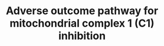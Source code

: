 ---
annotations:
- id: PW:0000023
  parent: regulatory pathway
  type: Pathway Ontology
  value: immune response pathway
- id: PW:0001118
  parent: classic metabolic pathway
  type: Pathway Ontology
  value: altered energy metabolic pathway
- id: DOID:0090066
  parent: null
  type: Disease Ontology
  value: Fanconi-like syndrome
- id: DOID:14330
  parent: null
  type: Disease Ontology
  value: Parkinson's disease
authors:
- Annabaya
- Egonw
- Marvin M2
- Evelo
- Eweitz
description: 'Adverse Outcome Pathway (AOP) network for mitochondrial Complex 1 (C1)
  inhibition leading to adverse outcomes in kidney, brain and liver. Adverse Outcome
  Pathways (AOPs), in general, are defined as a sequence of key events that begins
  with a molecular initiating event (MIE) and leads to an Adverse Outcome. At that
  level, AOPs are described in the [https://aopwiki.org/ AOPWiki]. This AOP network
  is based on 3 AOPs: [https://aopwiki.org/aops/3 AOPwiki:3], [https://aopwiki.org/aops/273
  AOPwiki:273] and [https://aopwiki.org/aops/276 AOPwiki:276].'
last-edited: 2021-05-07
organisms:
- Homo sapiens
redirect_from:
- /index.php/Pathway:WP4914
- /instance/WP4914
revision: null
schema-jsonld:
- '@context': https://schema.org/
  '@id': https://wikipathways.github.io/pathways/WP4914.html
  '@type': Dataset
  creator:
    '@type': Organization
    name: WikiPathways
  description: 'Adverse Outcome Pathway (AOP) network for mitochondrial Complex 1
    (C1) inhibition leading to adverse outcomes in kidney, brain and liver. Adverse
    Outcome Pathways (AOPs), in general, are defined as a sequence of key events that
    begins with a molecular initiating event (MIE) and leads to an Adverse Outcome.
    At that level, AOPs are described in the [https://aopwiki.org/ AOPWiki]. This
    AOP network is based on 3 AOPs: [https://aopwiki.org/aops/3 AOPwiki:3], [https://aopwiki.org/aops/273
    AOPwiki:273] and [https://aopwiki.org/aops/276 AOPwiki:276].'
  keywords:
  - Apoptosis
  - Autophagy
  - Decreased mitochondrial oxidative phosphorylation
  - Decreased proximal tubule vectorial transport
  - 'Degeneration of DA neurons '
  - Deguelin
  - Ferroptosis
  - Impaired proteostasis
  - Increased ROS
  - Inhibition of mitochondrial Complex I
  - Necrosis
  - Neuroinflammation
  - Parkinsonian motor deficits
  - Rotenone
  - UPR
  - of nigrostratial pathway
  license: CC0
  name: Adverse outcome pathway for mitochondrial complex 1 (C1) inhibition
seo: CreativeWork
title: Adverse outcome pathway for mitochondrial complex 1 (C1) inhibition
wpid: WP4914
---